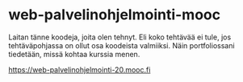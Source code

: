 # web-palvelinohjelmointi-mooc

Laitan tänne koodeja, joita olen tehnyt. Eli koko tehtävää ei tule, jos tehtäväpohjassa on ollut osa koodeista valmiiksi. Näin portfoliossani tiedetään, missä kohtaa kurssia menen.

https://web-palvelinohjelmointi-20.mooc.fi
